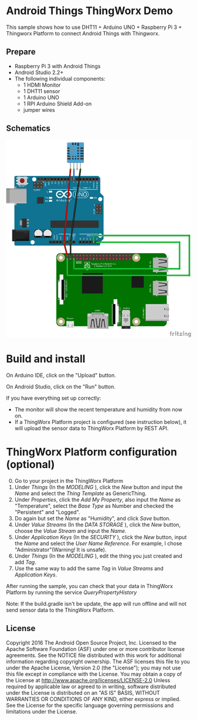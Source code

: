 Android Things ThingWorx Demo
=======================================

This sample shows how to use DHT11 + Arduino UNO + Raspberry Pi 3 + Thingworx Platform to connect Android Things with Thingworx.

Prepare
--------------

- Raspberry Pi 3 with Android Things
- Android Studio 2.2+
- The following individual components:
    - 1 HDMI Monitor
    - 1 DHT11 sensor
    - 1 Arduino UNO
    - 1 RPI Arduino Shield Add-on
    - jumper wires

Schematics
----------
![Schematics for Raspberry Pi 3](/DHT11_I2C/rpi3_schematics.png)

Build and install
=================
On Arduino IDE, click on the "Upload" button.

On Android Studio, click on the "Run" button.


If you have everything set up correctly:
- The monitor will show the recent temperature and humidity from now on.
- If a ThingWorx Platform project is configured (see instruction below), it will upload the sensor data to ThingWorx Platform by REST API.

ThingWorx Platform configuration (optional)
==============================================
0. Go to your project in the ThingWorx Platform
0. Under *Things* (In the *MODELING* ), click the *New* button and input the *Name* and select the *Thing Template* as GenericThing.
0. Under *Properties*, click the *Add My Property*, also input the *Name* as "Temperature", select the *Base Type* as Number and checked the "Persistent" and "Logged".
0. Do again but set the *Name* as "Humidity", and click *Save* button.
0. Under *Value Streams* (In the *DATA STORAGE* ), click the *New* button, choose the *Value Stream* and input the *Name*.
0. Under *Application Keys* (In the *SECURITY* ), click the *New* button, input the *Name* and select the *User Name Reference*. For example, I chose "Administrator"(Warning! It is unsafe).
0. Under *Things* (In the *MODELING* ), edit the thing you just created and add *Tag*.
0. Use the same way to add the same *Tag* in *Value Streams* and *Application Keys*.

After running the sample, you can check that your data in ThingWorx Platform by running the service *QueryPropertyHistory*

Note: If the build.gradle isn't be update, the app will run offline and will not send sensor data to the ThingWorx Platform.

License
-------
Copyright 2016 The Android Open Source Project, Inc.
Licensed to the Apache Software Foundation (ASF) under one or more contributor
license agreements.  See the NOTICE file distributed with this work for
additional information regarding copyright ownership.  The ASF licenses this
file to you under the Apache License, Version 2.0 (the "License"); you may not
use this file except in compliance with the License.  You may obtain a copy of
the License at
  http://www.apache.org/licenses/LICENSE-2.0
Unless required by applicable law or agreed to in writing, software
distributed under the License is distributed on an "AS IS" BASIS, WITHOUT
WARRANTIES OR CONDITIONS OF ANY KIND, either express or implied.  See the
License for the specific language governing permissions and limitations under
the License.